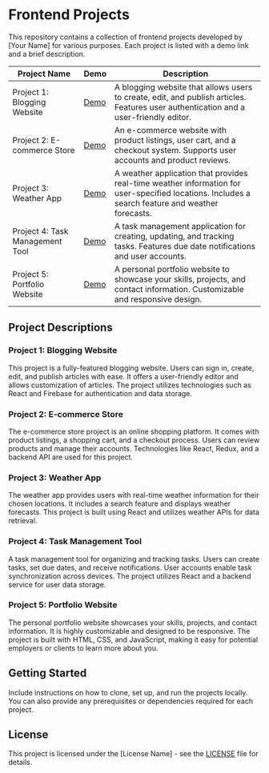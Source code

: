 # Frontend Projects

This repository contains a collection of frontend projects developed by [Your Name] for various purposes. Each project is listed with a demo link and a brief description.

| Project Name | Demo | Description |
| ------------ | ---- | ----------- |
| Project 1: Blogging Website | [Demo](https://your-demo-link-1.com) | A blogging website that allows users to create, edit, and publish articles. Features user authentication and a user-friendly editor. |
| Project 2: E-commerce Store | [Demo](https://your-demo-link-2.com) | An e-commerce website with product listings, user cart, and a checkout system. Supports user accounts and product reviews. |
| Project 3: Weather App | [Demo](https://your-demo-link-3.com) | A weather application that provides real-time weather information for user-specified locations. Includes a search feature and weather forecasts. |
| Project 4: Task Management Tool | [Demo](https://your-demo-link-4.com) | A task management application for creating, updating, and tracking tasks. Features due date notifications and user accounts. |
| Project 5: Portfolio Website | [Demo](https://your-demo-link-5.com) | A personal portfolio website to showcase your skills, projects, and contact information. Customizable and responsive design. |

## Project Descriptions

### Project 1: Blogging Website

This project is a fully-featured blogging website. Users can sign in, create, edit, and publish articles with ease. It offers a user-friendly editor and allows customization of articles. The project utilizes technologies such as React and Firebase for authentication and data storage.

### Project 2: E-commerce Store

The e-commerce store project is an online shopping platform. It comes with product listings, a shopping cart, and a checkout process. Users can review products and manage their accounts. Technologies like React, Redux, and a backend API are used for this project.

### Project 3: Weather App

The weather app provides users with real-time weather information for their chosen locations. It includes a search feature and displays weather forecasts. This project is built using React and utilizes weather APIs for data retrieval.

### Project 4: Task Management Tool

A task management tool for organizing and tracking tasks. Users can create tasks, set due dates, and receive notifications. User accounts enable task synchronization across devices. The project utilizes React and a backend service for user data storage.

### Project 5: Portfolio Website

The personal portfolio website showcases your skills, projects, and contact information. It is highly customizable and designed to be responsive. The project is built with HTML, CSS, and JavaScript, making it easy for potential employers or clients to learn more about you.

## Getting Started

Include instructions on how to clone, set up, and run the projects locally. You can also provide any prerequisites or dependencies required for each project.

## License

This project is licensed under the [License Name] - see the [LICENSE](LICENSE) file for details.
